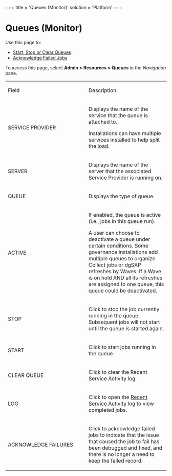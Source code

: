 +++
title = 'Queues (Monitor)'
solution = 'Platform'
+++

# Queues (Monitor)

<div class="use">

Use this page to:

  - [Start, Stop or Clear
    Queues](../Use_Cases/Start%20Stop%20or%20Clear%20Queues.htm)
  - [Acknowledge Failed Jobs](../Use_Cases/Acknowledge_Failed_Jobs.htm)

</div>

To access this page, select **Admin \> Resources \> Queues** in the
*Navigation* pane.

<table>
<colgroup>
<col style="width: 50%" />
<col style="width: 50%" />
</colgroup>
<tbody>
<tr class="odd">
<td><p>Field</p></td>
<td><p>Description</p></td>
</tr>
<tr class="even">
<td><p>SERVICE PROVIDER</p></td>
<td><p>Displays the name of the service that the queue is attached to.</p>
<p>Installations can have multiple services installed to help split the load.</p></td>
</tr>
<tr class="odd">
<td><p>SERVER</p></td>
<td><p>Displays the name of the server that the associated Service Provider is running on.</p></td>
</tr>
<tr class="even">
<td><p>QUEUE</p></td>
<td><p>Displays the type of queue.</p></td>
</tr>
<tr class="odd">
<td><p>ACTIVE</p></td>
<td><p>If enabled, the queue is active (i.e., jobs in this queue run).</p>
<p>A user can choose to deactivate a queue under certain conditions. Some governance installations add multiple queues to organize Collect jobs or dgSAP refreshes by Waves. If a Wave is on hold AND all its refreshes are assigned to one queue, this queue could be deactivated.</p></td>
</tr>
<tr class="even">
<td><p>STOP</p></td>
<td><p>Click to stop the job currently running in the queue. Subsequent jobs will not start until the queue is started again.</p></td>
</tr>
<tr class="odd">
<td><p>START</p></td>
<td><p>Click to start jobs running in the queue.</p></td>
</tr>
<tr class="even">
<td><p>CLEAR QUEUE</p></td>
<td><p>Click to clear the Recent Service Activity log.</p></td>
</tr>
<tr class="odd">
<td><p>LOG</p></td>
<td><p>Click to open the <a href="Recent%20Service%20Activity.htm">Recent Service Activity</a> log to view completed jobs.</p></td>
</tr>
<tr class="even">
<td><p>ACKNOWLEDGE FAILURES</p></td>
<td><p>Click to acknowledge failed jobs to indicate that the issue that caused the job to fail has been debugged and fixed, and there is no longer a need to keep the failed record.</p></td>
</tr>
</tbody>
</table>
